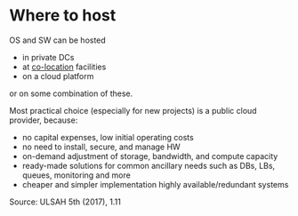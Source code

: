 # Where to host

OS and SW can be hosted

* in private DCs
* at [co-location](https://en.wikipedia.org/wiki/Colocation_centre) facilities
* on a cloud platform

or on some combination of these.

Most practical choice (especially for new projects) is a public cloud provider, because:

* no capital expenses, low initial operating costs
* no need to install, secure, and manage HW
* on-demand adjustment of storage, bandwidth, and compute capacity
* ready-made solutions for common ancillary needs such as DBs, LBs, queues, monitoring and more
* cheaper and simpler implementation highly available/redundant systems

Source: ULSAH 5th (2017), 1.11
